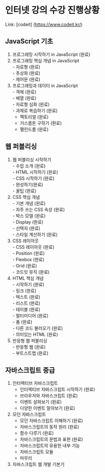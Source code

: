 # 인터넷 강의 수강 진행상황
Link: [codeit] (https://www.codeit.kr/)

## JavaScript 기초
   1. 프로그래밍 시작하기 in JavaScript (완료)   
   2. 프로그래밍 핵심 개념 in JavaScript   
    - 자료형 (완료)   
    - 추상화 (완료)   
    - 제어문 (완료)   
   3. 프로그래밍과 데이터 in JavaScript   
    - 객체 (완료)   
    - 배열 (완료)   
    - 자료형 심화 (완료)   
    - 과제로 복습하기 (완료)   
      + 팩토리얼 (완료)
      + 거스름돈 구하기 (완료)
      + 팰린드롬 (완료)
    
## 웹 퍼블리싱
  1. 웹 퍼블리싱 시작하기   
    - 수업 소개 (완료)   
    - HTML 시작하기 (완료)   
    - CSS 시작하기 (완료)   
    - 완성하기(완료)   
    - 꿀팁 (완료)   
  2. CSS 핵심 개념   
    - 기본 개념 (완료)   
    - 자주 쓰는 CSS 속성 (완료)   
    - 박스 모델 (완료)   
    - Display (완료)   
    - 선택자 (완료)   
    - 스타일 계산하기 (완료)   
  3. CSS 레이아웃   
    - CSS 레이아웃 (완료)   
    - Position (완료)   
    - Flexbox (완료)   
    - Grid (완료)   
    - 코드잇 뮤직 (완료)   
  4. HTML 핵심 개념   
    - 시작하기 (완료)   
    - 링크 (완료)   
    - 텍스트 (완료)   
    - 리스트 (완료)   
    - 테이블 (완료)   
    - 멀티미디어 (완료)   
    - 폼 (완료)   
    - 다른 코드 불러오기 (완료)   
    - 의미있는 HTML (완료)   
  5. 반응형 웹 퍼블리싱   
    - 반응형 웹 (완료)   
    - 부트스트랩 (완료)   

## 자바스크립트 중급
   1. 인터렉티브 자바스크립트
      - 인터렉티브 자바스크립트 시작하기 (완료)
      - 브라우저와 자바스크립트 (완료)
      - 이벤트 살펴보기 (완료)
      - 다양한 이벤트 알아보기 (완료)
   2. 모던 자바스크립트
      - 모던 자바스크립트 이해하기 (완료)
      - 자바스크립트의 동작 원리 (완료)
      - 함수 다루기 (완료)
      - 자바스크립트의 문법과 표현 (완료)  
      - 자바스크립트의 유용한 내부 기능
      - 자바스크립트 모듈
      - 마무리
   3. 자바스크립트 웹 개발 기본기
      
      
      
      
